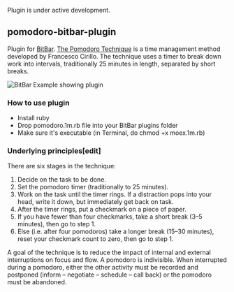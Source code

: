 Plugin is under active development.

## pomodoro-bitbar-plugin
Plugin for [BitBar](https://github.com/matryer/bitbar).
[The Pomodoro Technique](https://en.wikipedia.org/wiki/Pomodoro_Technique) is a time management method developed by Francesco Cirillo. The technique uses a timer to break down work into intervals, traditionally 25 minutes in length, separated by short breaks.

![BitBar Example showing plugin](https://raw.github.com/romankrasavtsev/pomodoro-bitbar-plugin/master/pomodoro-bitbar-plugin.png)

### How to use plugin
 - Install ruby
 - Drop pomodoro.1m.rb file into your BitBar plugins folder
 - Make sure it's executable (in Terminal, do chmod +x moex.1m.rb)


### Underlying principles[edit]
There are six stages in the technique:

 1. Decide on the task to be done.
 2. Set the pomodoro timer (traditionally to 25 minutes).
 3. Work on the task until the timer rings. If a distraction pops into your head, write it down, but immediately get back on task.
 4. After the timer rings, put a checkmark on a piece of paper.
 5. If you have fewer than four checkmarks, take a short break (3–5 minutes), then go to step 1.
 6. Else (i.e. after four pomodoros) take a longer break (15–30 minutes), reset your checkmark count to zero, then go to step 1.

A goal of the technique is to reduce the impact of internal and external interruptions on focus and flow. A pomodoro is indivisible. When interrupted during a pomodoro, either the other activity must be recorded and postponed (inform – negotiate – schedule – call back) or the pomodoro must be abandoned.

